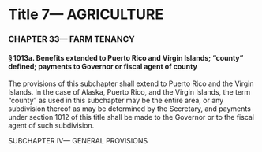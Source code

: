 
# Title 7— AGRICULTURE
### CHAPTER 33— FARM TENANCY
#### § 1013a. Benefits extended to Puerto Rico and Virgin Islands; “county” defined; payments to Governor or fiscal agent of county

The provisions of this subchapter shall extend to Puerto Rico and the Virgin Islands. In the case of Alaska, Puerto Rico, and the Virgin Islands, the term “county” as used in this subchapter may be the entire area, or any subdivision thereof as may be determined by the Secretary, and payments under section 1012 of this title shall be made to the Governor or to the fiscal agent of such subdivision.

SUBCHAPTER IV— GENERAL PROVISIONS
